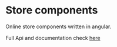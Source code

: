 # Store components

Online store components written in angular.

Full Api and documentation check [here](https://nodeart.github.io/)
